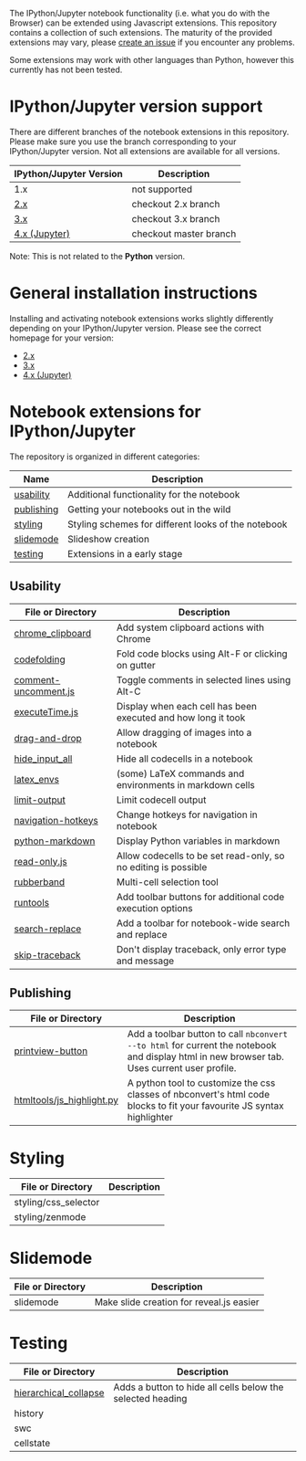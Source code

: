 The IPython/Jupyter notebook functionality (i.e. what you do with the Browser) can be extended using Javascript extensions. This repository contains a collection of such extensions. The maturity of the provided extensions may vary, please [create an issue](https://github.com/ipython-contrib/IPython-notebook-extensions/issues/new) if you encounter any problems.

Some extensions may work with other languages than Python, however this currently has not been tested.


IPython/Jupyter version support
===============================

There are different branches of the notebook extensions in this repository.
Please make sure you use the branch corresponding to your IPython/Jupyter version.
Not all extensions are available for all versions.

| IPython/Jupyter Version             |       Description      |
|-------------------------------------|------------------------|
| 1.x                                 | not supported          |
| [2.x](Home-2.x)                     | checkout 2.x branch    |
| [3.x](Home-3.x)                     | checkout 3.x branch    |
| [4.x (Jupyter)](Home-4.x-(Jupyter)) | checkout master branch |

Note: This is not related to the __Python__ version.


General installation instructions
=================================

Installing and activating notebook extensions works slightly differently depending on your IPython/Jupyter version.
Please see the correct homepage for your version:
* [2.x](Home-2.x#1-installing-the-notebook-extension-repository)
* [3.x](Home-3.x#1-installing-the-notebook-extension-repository)
* [4.x (Jupyter)](Home-4.x-(Jupyter))


Notebook extensions for IPython/Jupyter
=======================================

The repository is organized in different categories:

| Name                      | Description                                         |
|---------------------------|-----------------------------------------------------|
| [usability](#usability)   | Additional functionality for the notebook           |
| [publishing](#publishing) | Getting your notebooks out in the wild              |
| [styling](#styling)       | Styling schemes for different looks of the notebook |
| [slidemode](#slidemode)   | Slideshow creation                                  |
| [testing](#testing)       | Extensions in a early stage                         |


Usability
---------

| File or Directory                                   | Description                                                    |
| ----------------------------------------------------|----------------------------------------------------------------|
| [chrome_clipboard](Chrome-Clipboard)                | Add system clipboard actions with Chrome                       |
| [codefolding](Codefolding)                          | Fold code blocks using Alt-F or clicking on gutter             |
| [comment-uncomment.js](Comment-Uncomment)           | Toggle comments in selected lines using Alt-C                  |
| [executeTime.js](Execute-Timings)                   | Display when each cell has been executed and how long it took  |
| [drag-and-drop](Drag-and-Drop)                      | Allow dragging of images into a notebook                       |
| [hide_input_all](Hide-Input-All)                    | Hide all codecells in a notebook                               |
| [latex_envs](LaTeX-Environments)                    | (some) LaTeX commands and environments in markdown cells       |
| [limit-output](Limit-Output)                        | Limit codecell output                                          |
| [navigation-hotkeys](Navigation-Hotkeys)            | Change hotkeys for navigation in notebook                      |
| [python-markdown](Python-Markdown)                  | Display Python variables in markdown                           |
| [read-only.js](Readonly)                            | Allow codecells to be set read-only, so no editing is possible |
| [rubberband](Rubberband)                            | Multi-cell selection tool                                      |
| [runtools](Runtools)                                | Add toolbar buttons for additional code execution options      |
| [search-replace](Search-&-Replace)                  | Add a toolbar for notebook-wide search and replace             |
| [skip-traceback](Skip-Traceback)                    | Don't display traceback, only error type and message           |


Publishing
----------

| File or Directory                                   | Description                                                                                                                                 |
| ----------------------------------------------------|---------------------------------------------------------------------------------------------------------------------------------------------|
| [printview-button](Printview-Button)                | Add a toolbar button to call `nbconvert --to html` for current the notebook and display html in new browser tab. Uses current user profile. |
| [htmltools/js_highlight.py](Javascript-Highlighter) | A python tool to customize the css classes of nbconvert's html code blocks to fit your favourite JS syntax highlighter                      |


Styling
=======

| File or Directory                                   | Description                                                    |
| ----------------------------------------------------|----------------------------------------------------------------|
| styling/css_selector                                |                                                                |
| styling/zenmode                                     |                                                                |


Slidemode
=========

| File or Directory                                   | Description                                                    |
| ----------------------------------------------------|----------------------------------------------------------------|
| slidemode                                           | Make slide creation for reveal.js easier                       |


Testing
=======

| File or Directory                                   | Description                                                    |
| ----------------------------------------------------|----------------------------------------------------------------|
| [hierarchical_collapse](wiki/Hierarchical-Collapse) |  Adds a button to hide all cells below the selected heading    |
| history                                             |                                                                |
| swc                                                 |                                                                |
| cellstate                                           |                                                                |
